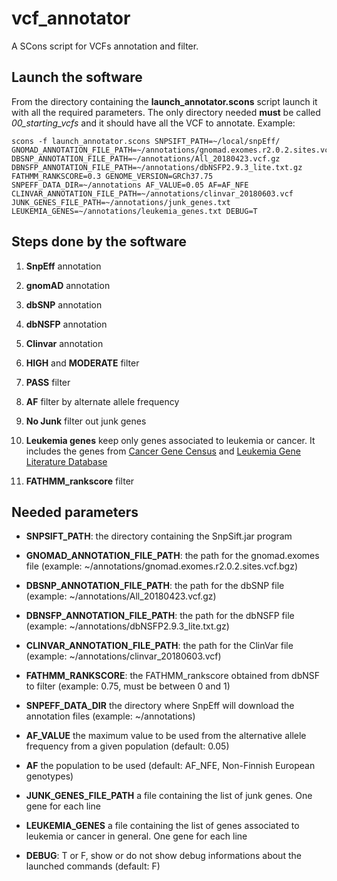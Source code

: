 # vcf_annotator

A SCons script for VCFs annotation and filter.

## Launch the software

From the directory containing the **launch_annotator.scons** script launch it with all the required parameters. The only directory needed **must** be called *00_starting_vcfs* and it should have all the VCF to annotate.
Example:

```
scons -f launch_annotator.scons SNPSIFT_PATH=~/local/snpEff/ GNOMAD_ANNOTATION_FILE_PATH=~/annotations/gnomad.exomes.r2.0.2.sites.vcf.bgz DBSNP_ANNOTATION_FILE_PATH=~/annotations/All_20180423.vcf.gz DBNSFP_ANNOTATION_FILE_PATH=~/annotations/dbNSFP2.9.3_lite.txt.gz   FATHMM_RANKSCORE=0.3 GENOME_VERSION=GRCh37.75 SNPEFF_DATA_DIR=~/annotations AF_VALUE=0.05 AF=AF_NFE  CLINVAR_ANNOTATION_FILE_PATH=~/annotations/clinvar_20180603.vcf JUNK_GENES_FILE_PATH=~/annotations/junk_genes.txt LEUKEMIA_GENES=~/annotations/leukemia_genes.txt DEBUG=T
```

## Steps done by the software

1. **SnpEff** annotation 

2. **gnomAD** annotation

3. **dbSNP** annotation

4. **dbNSFP** annotation

5. **Clinvar** annotation

6. **HIGH** and **MODERATE** filter

7. **PASS** filter

8. **AF** filter by alternate allele frequency

9. **No Junk** filter out junk genes

10. **Leukemia genes** keep only genes associated to leukemia or cancer. It includes the genes from [Cancer Gene Census](https://cancer.sanger.ac.uk/census#cl_search) and [Leukemia Gene Literature Database](http://soft.bioinfo-minzhao.org/lgl/)

11. **FATHMM_rankscore** filter


## Needed parameters

- **SNPSIFT_PATH**: the directory containing the SnpSift.jar program

- **GNOMAD_ANNOTATION_FILE_PATH**: the path for the gnomad.exomes file (example: ~/annotations/gnomad.exomes.r2.0.2.sites.vcf.bgz)

- **DBSNP_ANNOTATION_FILE_PATH**: the path for the dbSNP file (example: ~/annotations/All_20180423.vcf.gz)

- **DBNSFP_ANNOTATION_FILE_PATH**: the path for the dbNSFP file (example: ~/annotations/dbNSFP2.9.3_lite.txt.gz)

- **CLINVAR_ANNOTATION_FILE_PATH**: the path for the ClinVar file (example: ~/annotations/clinvar_20180603.vcf)

- **FATHMM_RANKSCORE**: the FATHMM_rankscore obtained from dbNSF to filter (example: 0.75, must be between 0 and 1)

- **SNPEFF_DATA_DIR** the directory where SnpEff will download the annotation files (example: ~/annotations)

-  **AF_VALUE** the maximum value to be used from the alternative allele frequency from a given population (default: 0.05)

- **AF** the population to be used (default: AF_NFE, Non-Finnish European genotypes)

- **JUNK_GENES_FILE_PATH** a file containing the list of junk genes. One gene for each line

- **LEUKEMIA_GENES** a file containing the list of genes associated to leukemia or cancer in general. One gene for each line

- **DEBUG**: T or F, show or do not show debug informations about the launched commands (default: F)
